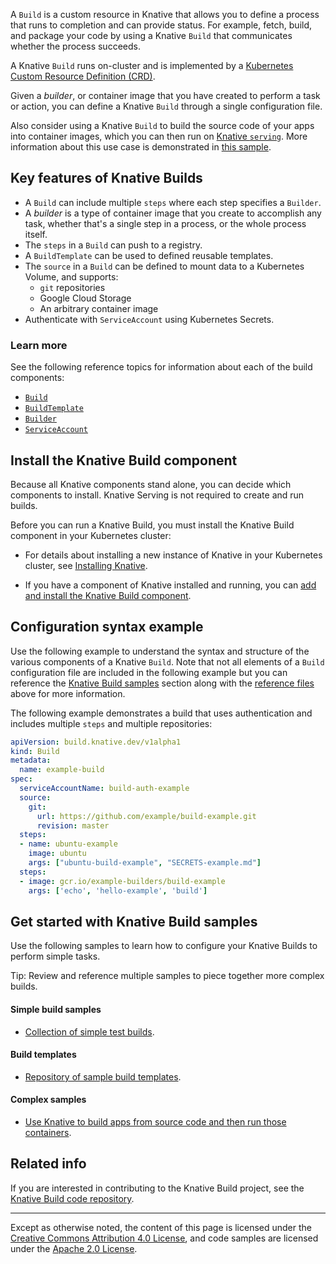 A `Build` is a custom resource in Knative that allows you to define a process
that runs to completion and can provide status. For example, fetch, build, and
package your code by using a Knative `Build` that communicates whether the
process succeeds.

A Knative `Build` runs on-cluster and is implemented by a
[Kubernetes Custom Resource Definition (CRD)](https://kubernetes.io/docs/concepts/extend-kubernetes/api-extension/custom-resources/).

Given a _builder_, or container image that you have created to perform a task or
action, you can define a Knative `Build` through a single configuration file.

Also consider using a Knative `Build` to build the source code of your apps into
container images, which you can then run on
[Knative `serving`](../serving/README.md). More information about this use case
is demonstrated in [this sample](../serving/samples/source-to-url-go).

## Key features of Knative Builds

- A `Build` can include multiple `steps` where each step specifies a `Builder`.
- A _builder_ is a type of container image that you create to accomplish any
  task, whether that's a single step in a process, or the whole process itself.
- The `steps` in a `Build` can push to a registry.
- A `BuildTemplate` can be used to defined reusable templates.
- The `source` in a `Build` can be defined to mount data to a Kubernetes Volume,
  and supports:
  - `git` repositories
  - Google Cloud Storage
  - An arbitrary container image
- Authenticate with `ServiceAccount` using Kubernetes Secrets.

### Learn more

See the following reference topics for information about each of the build
components:

- [`Build`](./builds.md)
- [`BuildTemplate`](./build-templates.md)
- [`Builder`](./builder-contract.md)
- [`ServiceAccount`](./auth.md)

## Install the Knative Build component

Because all Knative components stand alone, you can decide which components to
install. Knative Serving is not required to create and run builds.

Before you can run a Knative Build, you must install the Knative Build component
in your Kubernetes cluster:

- For details about installing a new instance of Knative in your Kubernetes
  cluster, see [Installing Knative](../install/README.md).

- If you have a component of Knative installed and running, you can
  [add and install the Knative Build component](./installing-build-component.md).

## Configuration syntax example

Use the following example to understand the syntax and structure of the various
components of a Knative `Build`. Note that not all elements of a `Build`
configuration file are included in the following example but you can reference
the [Knative Build samples](#get-started-with-knative-build-samples) section
along with the [reference files](#learn-more) above for more information.

The following example demonstrates a build that uses authentication and includes
multiple `steps` and multiple repositories:

```yaml
apiVersion: build.knative.dev/v1alpha1
kind: Build
metadata:
  name: example-build
spec:
  serviceAccountName: build-auth-example
  source:
    git:
      url: https://github.com/example/build-example.git
      revision: master
  steps:
  - name: ubuntu-example
    image: ubuntu
    args: ["ubuntu-build-example", "SECRETS-example.md"]
  steps:
  - image: gcr.io/example-builders/build-example
    args: ['echo', 'hello-example', 'build']
```

## Get started with Knative Build samples

Use the following samples to learn how to configure your Knative Builds to
perform simple tasks.

Tip: Review and reference multiple samples to piece together more complex
builds.

#### Simple build samples

- [Collection of simple test builds](https://github.com/knative/build/tree/master/test).

#### Build templates

- [Repository of sample build templates](https://github.com/knative/build-templates).

#### Complex samples

- [Use Knative to build apps from source code and then run those containers](../serving/samples/source-to-url-go).

## Related info

If you are interested in contributing to the Knative Build project, see the
[Knative Build code repository](https://github.com/knative/build).

---

Except as otherwise noted, the content of this page is licensed under the
[Creative Commons Attribution 4.0 License](https://creativecommons.org/licenses/by/4.0/),
and code samples are licensed under the
[Apache 2.0 License](https://www.apache.org/licenses/LICENSE-2.0).
